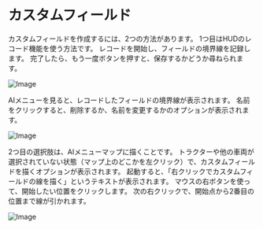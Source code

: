# カスタムフィールド


カスタムフィールドを作成するには、2つの方法があります。
1つ目はHUDのレコード機能を使う方法です。
レコードを開始し、フィールドの境界線を記録します。
完了したら、もう一度ボタンを押すと、保存するかどうか尋ねられます。


![Image](assets/recordcustomhelp_0_0_765_510.png)


AIメニューを見ると、レコードしたフィールドの境界線が表示されます。
名前をクリックすると、削除するか、名前を変更するかのオプションが表示されます。


![Image](assets/donecustomhelp_0_0_765_510.png)


2つ目の選択肢は、AIメニューマップに描くことです。
トラクターや他の車両が選択されていない状態（マップ上のどこかを左クリック）で、カスタムフィールドを描くオプションが表示されます。
起動すると、「右クリックでカスタムフィールドの線を描く」というテキストが表示されます。
マウスの右ボタンを使って、開始したい位置をクリックします。
次の右クリックで、開始点から2番目の位置まで線が引かれます。


![Image](assets/drawcustomhelp_0_0_765_510.png)

